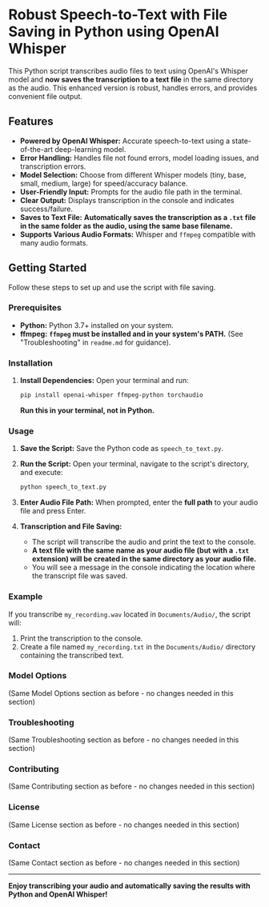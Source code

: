 # Robust Speech-to-Text with File Saving in Python using OpenAI Whisper

This Python script transcribes audio files to text using OpenAI's Whisper model and **now saves the transcription to a text file** in the same directory as the audio. This enhanced version is robust, handles errors, and provides convenient file output.

## Features

*   **Powered by OpenAI Whisper:** Accurate speech-to-text using a state-of-the-art deep-learning model.
*   **Error Handling:**  Handles file not found errors, model loading issues, and transcription errors.
*   **Model Selection:** Choose from different Whisper models (tiny, base, small, medium, large) for speed/accuracy balance.
*   **User-Friendly Input:** Prompts for the audio file path in the terminal.
*   **Clear Output:** Displays transcription in the console and indicates success/failure.
*   **Saves to Text File:** **Automatically saves the transcription as a `.txt` file in the same folder as the audio, using the same base filename.**
*   **Supports Various Audio Formats:** Whisper and `ffmpeg` compatible with many audio formats.

## Getting Started

Follow these steps to set up and use the script with file saving.

### Prerequisites

*   **Python:** Python 3.7+ installed on your system.
*   **ffmpeg:**  **`ffmpeg` must be installed and in your system's PATH.** (See "Troubleshooting" in `readme.md` for guidance).

### Installation

1.  **Install Dependencies:** Open your terminal and run:

    ```bash
    pip install openai-whisper ffmpeg-python torchaudio
    ```

    **Run this in your terminal, not in Python.**

### Usage

1.  **Save the Script:** Save the Python code as `speech_to_text.py`.

2.  **Run the Script:** Open your terminal, navigate to the script's directory, and execute:

    ```bash
    python speech_to_text.py
    ```

3.  **Enter Audio File Path:** When prompted, enter the **full path** to your audio file and press Enter.

4.  **Transcription and File Saving:**
    *   The script will transcribe the audio and print the text to the console.
    *   **A text file with the same name as your audio file (but with a `.txt` extension) will be created in the same directory as your audio file.**
    *   You will see a message in the console indicating the location where the transcript file was saved.

### Example

If you transcribe `my_recording.wav` located in `Documents/Audio/`, the script will:

1.  Print the transcription to the console.
2.  Create a file named `my_recording.txt` in the `Documents/Audio/` directory containing the transcribed text.

### Model Options

(Same Model Options section as before - no changes needed in this section)

### Troubleshooting

(Same Troubleshooting section as before - no changes needed in this section)

### Contributing

(Same Contributing section as before - no changes needed in this section)

### License

(Same License section as before - no changes needed in this section)

### Contact

(Same Contact section as before - no changes needed in this section)

---

**Enjoy transcribing your audio and automatically saving the results with Python and OpenAI Whisper!**
